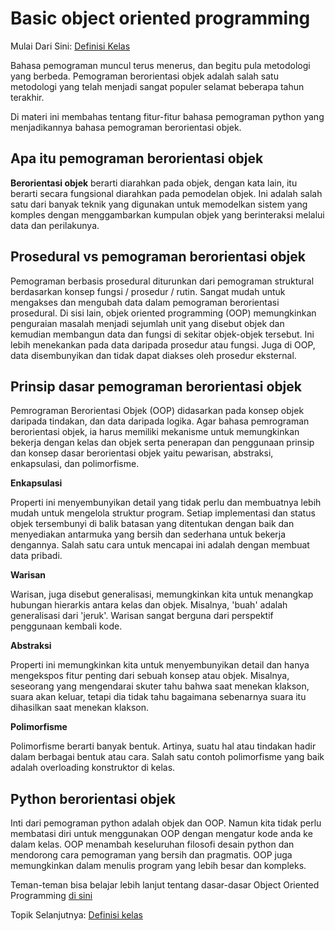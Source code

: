 # Basic object oriented programming
Mulai Dari Sini: [Definisi Kelas](basic_oop/0_definisi_kelas)

Bahasa pemograman muncul terus menerus, dan begitu pula metodologi yang berbeda. Pemograman berorientasi objek adalah salah satu metodologi yang telah menjadi sangat populer selamat beberapa tahun terakhir.

Di materi ini membahas tentang fitur-fitur bahasa pemograman python yang menjadikannya bahasa pemograman berorientasi objek.

## Apa itu pemograman berorientasi objek

**Berorientasi objek** berarti diarahkan pada objek, dengan kata lain, itu berarti secara fungsional diarahkan pada pemodelan objek. Ini adalah salah satu dari banyak teknik yang digunakan untuk memodelkan sistem yang komples dengan menggambarkan kumpulan objek yang berinteraksi melalui data dan perilakunya.

## Prosedural vs pemograman berorientasi objek

Pemograman berbasis prosedural diturunkan dari pemograman struktural berdasarkan konsep fungsi / prosedur / rutin. Sangat mudah untuk mengakses dan mengubah data dalam pemograman berorientasi prosedural. Di sisi lain, objek oriented programming (OOP) memungkinkan penguraian masalah menjadi sejumlah unit yang disebut objek dan kemudian membangun data dan fungsi di sekitar objek-objek tersebut. Ini lebih menekankan pada data daripada prosedur atau fungsi. Juga di OOP, data disembunyikan dan tidak dapat diakses oleh prosedur eksternal.

## Prinsip dasar pemograman berorientasi objek

Pemrograman Berorientasi Objek (OOP) didasarkan pada konsep objek daripada tindakan, dan data daripada logika. Agar bahasa pemrograman berorientasi objek, ia harus memiliki mekanisme untuk memungkinkan bekerja dengan kelas dan objek serta penerapan dan penggunaan prinsip dan konsep dasar berorientasi objek yaitu pewarisan, abstraksi, enkapsulasi, dan polimorfisme.

**Enkapsulasi**

Properti ini menyembunyikan detail yang tidak perlu dan membuatnya lebih mudah untuk mengelola struktur program. Setiap implementasi dan status objek tersembunyi di balik batasan yang ditentukan dengan baik dan menyediakan antarmuka yang bersih dan sederhana untuk bekerja dengannya. Salah satu cara untuk mencapai ini adalah dengan membuat data pribadi.

**Warisan**

Warisan, juga disebut generalisasi, memungkinkan kita untuk menangkap hubungan hierarkis antara kelas dan objek. Misalnya, 'buah' adalah generalisasi dari 'jeruk'. Warisan sangat berguna dari perspektif penggunaan kembali kode.

**Abstraksi**

Properti ini memungkinkan kita untuk menyembunyikan detail dan hanya mengekspos fitur penting dari sebuah konsep atau objek. Misalnya, seseorang yang mengendarai skuter tahu bahwa saat menekan klakson, suara akan keluar, tetapi dia tidak tahu bagaimana sebenarnya suara itu dihasilkan saat menekan klakson.

**Polimorfisme**

Polimorfisme berarti banyak bentuk. Artinya, suatu hal atau tindakan hadir dalam berbagai bentuk atau cara. Salah satu contoh polimorfisme yang baik adalah overloading konstruktor di kelas.

## Python berorientasi objek

Inti dari pemograman python adalah objek dan OOP. Namun kita tidak perlu membatasi diri untuk menggunakan OOP dengan mengatur kode anda ke dalam kelas. OOP menambah keseluruhan filosofi desain python dan mendorong cara pemograman yang bersih dan pragmatis. OOP juga memungkinkan dalam menulis program yang lebih besar dan kompleks.

Teman-teman bisa belajar lebih lanjut tentang dasar-dasar Object Oriented Programming [di sini](https://www.youtube.com/watch?v=1PjHsUnOkes&list=PLZS-MHyEIRo7ab0-EveSvf4CLdyOECMm0&index=1)

Topik Selanjutnya: [Definisi kelas](https://github.com/bellshade/Python/blob/main/object_oriented_programming/basic_oop/00_definisi_kelas/README.md)

